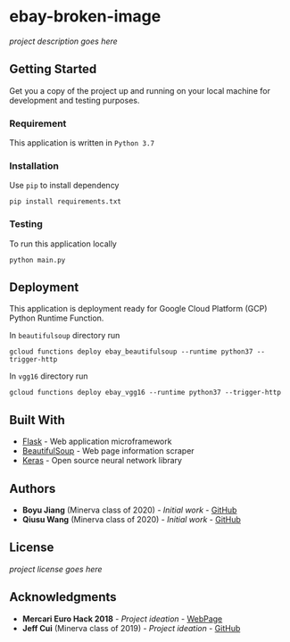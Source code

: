 # ebay-broken-image
*project description goes here*


## Getting Started
Get you a copy of the project up and running on your local machine for development and testing purposes.

### Requirement
This application is written in ```Python 3.7```

### Installation
Use ```pip``` to install dependency
```
pip install requirements.txt
```

### Testing
To run this application locally
```
python main.py
```


## Deployment
This application is deployment ready for Google Cloud Platform (GCP) Python Runtime Function.

In ```beautifulsoup``` directory run
```
gcloud functions deploy ebay_beautifulsoup --runtime python37 --trigger-http
```

In ```vgg16``` directory run
```
gcloud functions deploy ebay_vgg16 --runtime python37 --trigger-http
```


## Built With
* [Flask](http://flask.pocoo.org/) - Web application microframework
* [BeautifulSoup](https://pypi.org/project/beautifulsoup4/) - Web page information scraper
* [Keras](https://keras.io/) - Open source neural network library


## Authors
* **Boyu Jiang** (Minerva class of 2020) - *Initial work* - [GitHub](https://github.com/Boyu1997)
* **Qiusu Wang** (Minerva class of 2020) - *Initial work* - [GitHub](https://github.com/qiusuw)


## License
*project license goes here*


## Acknowledgments
* **Mercari Euro Hack 2018** - *Project ideation* - [WebPage](https://challengerocket.com/mercari)
* **Jeff Cui** (Minerva class of 2019) - *Project ideation* - [GitHub](https://github.com/jeffacce)
